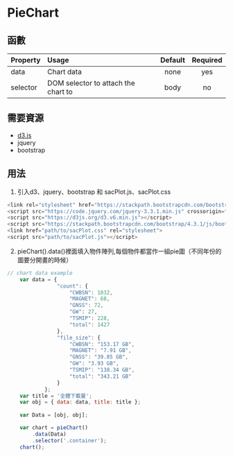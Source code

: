 # PieChart

## 函數
|Property        | Usage           | Default  | Required |
|:------------- |:-------------|:-----:|:-----:|
| data | Chart data | none | yes |
| selector | DOM selector to attach the chart to | body | no |

## 需要資源
* [d3.js](https://d3js.org/)
* jquery
* bootstrap

## 用法

1. 引入d3、jquery、bootstrap 和 sacPlot.js、sacPlot.css
```javascript
<link rel="stylesheet" href="https://stackpath.bootstrapcdn.com/bootstrap/4.3.1/css/bootstrap.min.css" crossorigin="anonymous">
<script src="https://code.jquery.com/jquery-3.3.1.min.js" crossorigin="anonymous"></script>
<script src="https://d3js.org/d3.v6.min.js"></script>
<script src="https://stackpath.bootstrapcdn.com/bootstrap/4.3.1/js/bootstrap.bundle.min.js" crossorigin="anonymous"></script>
<link href="path/to/sacPlot.css" rel="stylesheet">
<script src="path/to/sacPlot.js"></script>
```
2. pieChart().data()裡面填入物件陣列,每個物件都當作一組pie圖（不同年份的圖要分開畫的時候）

```javascript
// chart data example
    var data = {
                "count": {
                    "CWBSN": 1032,
                    "MAGNET": 68,
                    "GNSS": 72,
                    "GW": 27,
                    "TSMIP": 228,
                    "total": 1427
                },
                "file_size": {
                    "CWBSN": "153.17 GB",
                    "MAGNET": "7.91 GB",
                    "GNSS": "39.85 GB",
                    "GW": "3.93 GB",
                    "TSMIP": "138.34 GB",
                    "total": "343.21 GB"
                }
            };
    var title = '全體下載量';
    var obj = { data: data, title: title };
    
    var Data = [obj, obj];

    var chart = pieChart()
        .data(Data)
        .selector('.container');
    chart();
